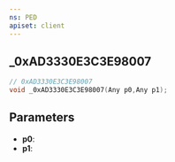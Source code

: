 ```yaml
---
ns: PED
apiset: client
---
```

## _0xAD3330E3C3E98007

```c
// 0xAD3330E3C3E98007
void _0xAD3330E3C3E98007(Any p0,Any p1);
```


## Parameters
* **p0**:
* **p1**: